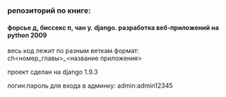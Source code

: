 ### репозиторий по книге:
#### форсье д, биссекс п, чан у. django. разработка веб-приложений на python 2009

весь код лежит по разным веткам
формат: ch<номер_главы>_<название приложения>

проект сделан на django 1.9.3

логин:пароль для входа в админку: admin:admin12345